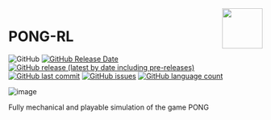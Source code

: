 <img align="right" width="80" height="80" data-rmimg src="https://endev.at/content/projects/PONG-RL/PongRL_Logo.svg">

# PONG-RL

![GitHub](https://img.shields.io/github/license/TobiHatti/PONG-RL)
[![GitHub Release Date](https://img.shields.io/github/release-date-pre/TobiHatti/PONG-RL)](https://github.com/TobiHatti/PONG-RL/releases)
[![GitHub release (latest by date including pre-releases)](https://img.shields.io/github/v/release/TobiHatti/PONG-RL?include_prereleases)](https://github.com/TobiHatti/PONG-RL/releases)
[![GitHub last commit](https://img.shields.io/github/last-commit/TobiHatti/PONG-RL)](https://github.com/TobiHatti/PONG-RL/commits/master)
[![GitHub issues](https://img.shields.io/github/issues-raw/TobiHatti/PONG-RL)](https://github.com/TobiHatti/PONG-RL/issues)
[![GitHub language count](https://img.shields.io/github/languages/count/TobiHatti/PONG-RL)](https://github.com/TobiHatti/PONG-RL)

![image](https://endev.at/content/projects/PONG-RL/PongRL_Banner_300.svg)

Fully mechanical and playable simulation of the game PONG








